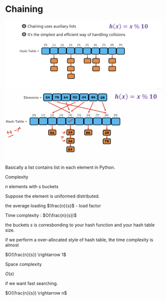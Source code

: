 # Chaining

<img src='../asserts/227_1.png'></img>
<img src='../asserts/227_2.png'></img>

Basically a list contains list in each element in Python.

Complexity

$n$ elements with $s$ buckets

Suppose the element is uniformed distributed.

the average loading $\frac{n}{s}$ - load factor

Time complexity : $O(\frac{n}{s})$

the buckets $s$ is corresbonding to your hash function and your hash table size.

if we perform a over-allocated style of hash table, the time complexity is almost 

$O(\frac{n}{s}) \rightarrow 1$

Space complexity

$O(s)$

if we want fast searching.

$O(\frac{n}{s}) \rightarrow n$
